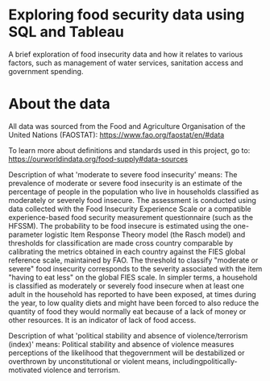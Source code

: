 # Exploring food security data using SQL and Tableau
A brief exploration of food insecurity data and how it relates to various factors, such as management of water services, sanitation access and government spending.

# About the data
All data was sourced from the Food and Agriculture Organisation of the United Nations (FAOSTAT):
https://www.fao.org/faostat/en/#data

To learn more about definitions and standards used in this project, go to:
https://ourworldindata.org/food-supply#data-sources

Description of what 'moderate to severe food insecurity' means:
The prevalence of moderate or severe food insecurity is an estimate of the percentage of people in the population who live in households classified as moderately or severely food insecure. The assessment is conducted using data collected with the Food Insecurity Experience Scale or a compatible experience-based food security measurement questionnaire (such as the HFSSM). The probability to be food insecure is estimated using the one-parameter logistic Item Response Theory model (the Rasch model) and thresholds for classification are made cross country comparable by calibrating the metrics obtained in each country against the FIES global reference scale, maintained by FAO. The threshold to classify "moderate or severe" food insecurity corresponds to the severity associated with the item "having to eat less" on the global FIES scale. In simpler terms, a household is classified as moderately or severely food insecure when at least one adult in the household has reported to have been exposed, at times during the year, to low quality diets and might have been forced to also reduce the quantity of food they would normally eat because of a lack of money or other resources. It is an indicator of lack of food access.


Description of what 'political stability and absence of violence/terrorism (index)' means:
Political stability and absence of violence measures perceptions of the likelihood that thegovernment will be destabilized or overthrown by unconstitutional or violent means, includingpolitically-motivated violence and terrorism.


